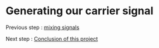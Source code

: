 # Generating our carrier signal

Previous step : [mixing signals](4_Mixing_Signals.md)



Next step : [Conclusion of this project](6_Conclusion.md) 
